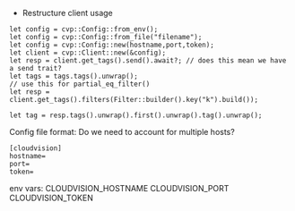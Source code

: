 * Restructure client usage
```
let config = cvp::Config::from_env();
let config = cvp::Config::from_file("filename");
let config = cvp::Config::new(hostname,port,token);
let client = cvp::Client::new(&config);
let resp = client.get_tags().send().await?; // does this mean we have a send trait?
let tags = tags.tags().unwrap();
// use this for partial_eq_filter()
let resp = client.get_tags().filters(Filter::builder().key("k").build());

let tag = resp.tags().unwrap().first().unwrap().tag().unwrap();
```

Config file format:
Do we need to account for multiple hosts?
```
[cloudvision]
hostname=
port=
token=
```

env vars:
CLOUDVISION_HOSTNAME
CLOUDVISION_PORT
CLOUDVISION_TOKEN
